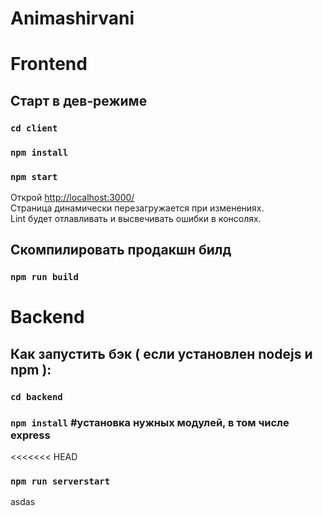 # Animashirvani

# Frontend
## Старт в дев-режиме

### `cd client`
### `npm install`
### `npm start`

Открой [http://localhost:3000/](http://localhost:3000/)\
Страница динамически перезагружается при изменениях.\
Lint будет отлавливать и высвечивать ошибки в консолях.


## Скомпилировать продакшн билд

### `npm run build`

##

##

##

##

# Backend
## Как запустить бэк ( если установлен nodejs и npm ): 
### `cd backend` 
### `npm install`      #установка нужных модулей, в том числе express
<<<<<<< HEAD
### `npm run serverstart`

asdas
